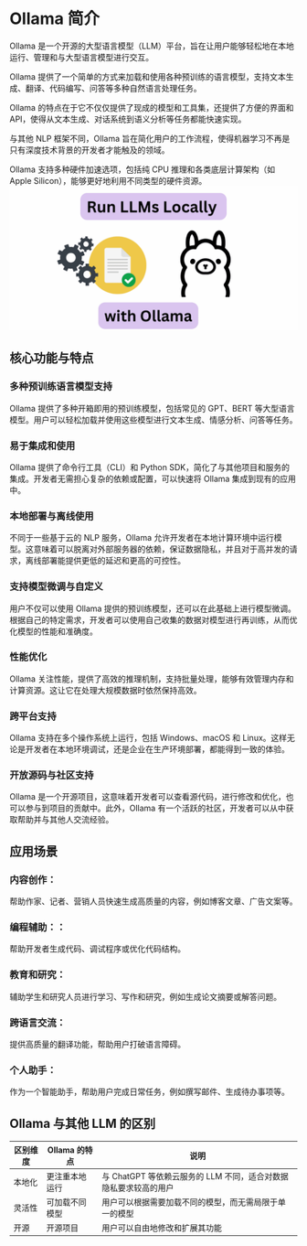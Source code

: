 
# Ollama 简介


Ollama 是一个开源的大型语言模型（LLM）平台，旨在让用户能够轻松地在本地运行、管理和与大型语言模型进行交互。

Ollama 提供了一个简单的方式来加载和使用各种预训练的语言模型，支持文本生成、翻译、代码编写、问答等多种自然语言处理任务。

Ollama 的特点在于它不仅仅提供了现成的模型和工具集，还提供了方便的界面和 API，使得从文本生成、对话系统到语义分析等任务都能快速实现。

与其他 NLP 框架不同，Ollama 旨在简化用户的工作流程，使得机器学习不再是只有深度技术背景的开发者才能触及的领域。

Ollama 支持多种硬件加速选项，包括纯 CPU 推理和各类底层计算架构（如 Apple Silicon），能够更好地利用不同类型的硬件资源。
![alt text](src/images/ollama_introduction_image.png)

## 核心功能与特点
### 多种预训练语言模型支持
Ollama 提供了多种开箱即用的预训练模型，包括常见的 GPT、BERT 等大型语言模型。用户可以轻松加载并使用这些模型进行文本生成、情感分析、问答等任务。

### 易于集成和使用
Ollama 提供了命令行工具（CLI）和 Python SDK，简化了与其他项目和服务的集成。开发者无需担心复杂的依赖或配置，可以快速将 Ollama 集成到现有的应用中。

### 本地部署与离线使用
不同于一些基于云的 NLP 服务，Ollama 允许开发者在本地计算环境中运行模型。这意味着可以脱离对外部服务器的依赖，保证数据隐私，并且对于高并发的请求，离线部署能提供更低的延迟和更高的可控性。

### 支持模型微调与自定义
用户不仅可以使用 Ollama 提供的预训练模型，还可以在此基础上进行模型微调。根据自己的特定需求，开发者可以使用自己收集的数据对模型进行再训练，从而优化模型的性能和准确度。

### 性能优化
Ollama 关注性能，提供了高效的推理机制，支持批量处理，能够有效管理内存和计算资源。这让它在处理大规模数据时依然保持高效。

### 跨平台支持
Ollama 支持在多个操作系统上运行，包括 Windows、macOS 和 Linux。这样无论是开发者在本地环境调试，还是企业在生产环境部署，都能得到一致的体验。

### 开放源码与社区支持
Ollama 是一个开源项目，这意味着开发者可以查看源代码，进行修改和优化，也可以参与到项目的贡献中。此外，Ollama 有一个活跃的社区，开发者可以从中获取帮助并与其他人交流经验。

## 应用场景
### 内容创作：
帮助作家、记者、营销人员快速生成高质量的内容，例如博客文章、广告文案等。

### 编程辅助：：
帮助开发者生成代码、调试程序或优化代码结构。

### 教育和研究：
辅助学生和研究人员进行学习、写作和研究，例如生成论文摘要或解答问题。

### 跨语言交流：
提供高质量的翻译功能，帮助用户打破语言障碍。

### 个人助手：
作为一个智能助手，帮助用户完成日常任务，例如撰写邮件、生成待办事项等。


## Ollama 与其他 LLM 的区别
|区别维度	| Ollama 的特点	| 说明 |
|---- |---- |---- |
|本地化	|更注重本地运行 | 与 ChatGPT 等依赖云服务的 LLM 不同，适合对数据隐私要求较高的用户 |
|灵活性	|可加载不同模型	| 用户可以根据需要加载不同的模型，而无需局限于单一的模型 |
|开源	|开源项目 |	用户可以自由地修改和扩展其功能 |


